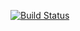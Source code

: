 [![Build Status](https://travis-ci.org/artem-v/jzmq-sdk.png?branch=master)](https://travis-ci.org/artem-v/jzmq-sdk)